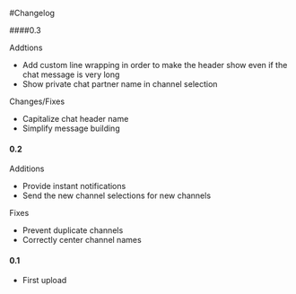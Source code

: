 #Changelog

####0.3

Addtions
+ Add custom line wrapping in order to make the header show even if the chat message is very long
+ Show private chat partner name in channel selection

Changes/Fixes
* Capitalize chat header name
* Simplify message building

#### 0.2

Additions
+ Provide instant notifications
+ Send the new channel selections for new channels

Fixes
* Prevent duplicate channels
* Correctly center channel names

#### 0.1

+ First upload